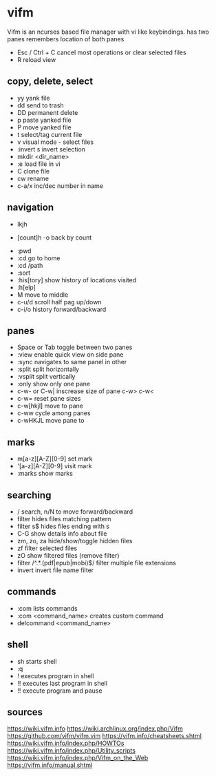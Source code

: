 # vifm
Vifm is an ncurses based file manager with vi like keybindings.
has two panes
remembers location of both panes

- Esc / Ctrl + C
cancel most operations or clear selected files
- R
reload view

## copy, delete, select
- yy
yank file
- dd
send to trash
- DD
permanent delete
- p
paste yanked file
- P
move yanked file
- t
select/tag current file
- v
visual mode - select files
- :invert s
invert selection
- mkdir <dir_name>
- :e
load file in vi
- C
clone file
- cw
rename
- c-a/x
inc/dec number in name

## navigation
- lkjh
* [count]h
-o back by count
- :pwd
- :cd
go to home
- :cd /path
- :sort
- :his[tory]
show history of locations visited
- :h[elp]
- M
move to middle
- c-u/d
scroll half pag up/down
- c-i/o
history forward/backward

## panes
- Space or Tab
toggle between two panes
- :view
enable quick view on side pane
- :sync
navigates to same panel in other
- :split
split horizontally
- :vsplit
split vertically
- :only
show only one pane
- c-w- or C-w|
inscrease size of pane
c-w>
c-w<
- c-w=
reset pane sizes
- c-w[hkjl]
move to pane
- c-ww
cycle among panes
- c-wHKJL
move pane to

## marks
- m[a-z][A-Z][0-9]
set mark
- '[a-z][A-Z][0-9]
visit mark
- :marks
show marks

## searching
- /<regex pattern>
search, n/N to move forward/backward
- filter <pattern>
hides files matching pattern
- filter s$
hides files ending with s
- C-G
show details info about file
- zm, zo, za
hide/show/toggle hidden files
- zf
filter selected files
- zO
show filtered files (remove filter)
- filter /^.*\.(pdf|epub|mobi)$/
filter multiple file extensions
- invert
invert file name filter


## commands
- :com
lists commands
- :com <command_name> <action>
creates custom command
- delcommand <command_name>

## shell
- sh
starts shell
- :q
- ! <program>
executes program in shell
- !!
executes last program in shell
- !! <program>
execute program and pause


## sources
https://wiki.vifm.info
https://wiki.archlinux.org/index.php/Vifm
https://github.com/vifm/vifm.vim
https://vifm.info/cheatsheets.shtml
https://wiki.vifm.info/index.php/HOWTOs
https://wiki.vifm.info/index.php/Utility_scripts
https://wiki.vifm.info/index.php/Vifm_on_the_Web
https://vifm.info/manual.shtml

